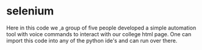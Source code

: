 # selenium
Here in this code we ,a group of five people developed a simple automation tool with voice commands to interact with our college html page.
One can import this code into any of the python ide's and can run over there.
